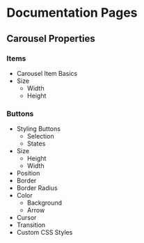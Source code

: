 # Documentation Pages

<!-- ## Getting Started

### Downloading

- NPM
- Minified bundle
- Source Code
  - GitHub
  - Source TS
  - Source JS

### Basic Usage

- Creating a Carousel
  - Choose a container
  - Choose a resize
  - Choose a wrap
- Add items
  - From the start
  - Dynamically
- Configure properties
  - Container
  - Items
  - Buttons
- Change properties
  - get() / set() -->

## Carousel Properties

<!-- ### Overview

- What are Properties?
- Types of Properties
  - Static Properties
  - Dynamic Properties
- Getting Properties
- Setting Properties -->

<!-- ### Resizing

- What is Resizing?
- Resizing Methods
  - None
  - Stretch
  - Stretch-Gap
  - Stretch-Scale
  - Stretch-Populate
- Comparison Table -->

<!-- ### Wrapping

- What is Wrapping?
- Wrapping Methods
  - None
  - Wrap-Simple
  - Wrap-Smart -->

<!-- ### Container

- Carousel Container Basics
  - carouselID
- Manual Scroll
  - Enable / Disable
  - Amount
  - Sync with Visibility
- Auto Scroll
  - Enable / Disable
  - Interval
  - Direction
  - Pause on Hover
- Transition
  - Duration
  - Delay
  - Timing Function -->

### Items

- Carousel Item Basics
- Size
  - Width
  - Height

### Buttons

- Styling Buttons
  - Selection
  - States
- Size
  - Height
  - Width
- Position
- Border
- Border Radius
- Color
  - Background
  - Arrow
- Cursor
- Transition
- Custom CSS Styles

<!-- ## Advanced

### API

- Callable methods
  - setCarouselProperties()
  - getCarouselState()
  - addCarouselItems()
  - removeCarouselItems()
- Types
  - CarouselProperties
  - CarouselState
  - ButtonStyle -->

<!-- ### Cautions

- Reserved IDs and Classes
- Duplicate container items
- Interacting with DOM
  - Manually changing styles
- Transition timing functions
- Changing from wrap-smart to wrap-simple -->
